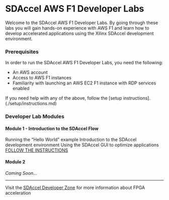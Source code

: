 # SDAccel AWS F1 Developer Labs


Welcome to the SDAccel AWS F1 Developer Labs. By going through these labs you will gain hands-on experience with AWS F1 and learn how to develop accelerated applications using the Xilinx SDAccel development environment.

### Prerequisites

In order to run the SDAccel AWS F1 Developer Labs, you need the following:
* An AWS account 
* Access to AWS F1 instances
* Familiarity with launching an AWS EC2 F1 instance with RDP services enabled

If you need help with any of the above, follow the [setup instructions].(./setup/instructions.md)

### Developer Lab Modules

#### Module 1 - Introduction to the SDAccel Flow
Running the "Hello World" example 
Introduction to the SDAccel development environment 
Using the SDAccel GUI to optimize applications 
[FOLLOW THE INSTRUCTIONS](./modules/module_01/README.md)

#### Module 2
_Coming Soon..._

---------------------------------------

Visit the [SDAccel Developer Zone](https://www.xilinx.com/products/design-tools/software-zone/sdaccel.html) for more information about FPGA acceleration